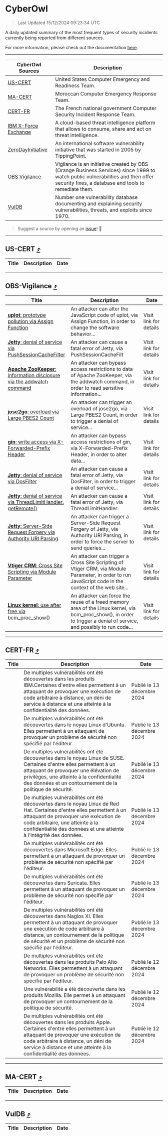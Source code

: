 
 <div id='top'></div>

# CyberOwl

 > Last Updated 15/12/2024 09:23:34 UTC
 
 A daily updated summary of the most frequent types of security incidents currently being reported from different sources.
 
 For more information, please check out the documentation [here](./docs/README.md).
 
 ---
 |CyberOwl Sources|Description|
 |---|---|
 |[US-CERT](#us-cert-arrow_heading_up)|United States Computer Emergency and Readiness Team.|
 |[MA-CERT](#ma-cert-arrow_heading_up)|Moroccan Computer Emergency Response Team.|
 |[CERT-FR](#cert-fr-arrow_heading_up)|The French national government Computer Security Incident Response Team.|
 |[IBM X-Force Exchange](#ibmcloud-arrow_heading_up)|A cloud-based threat intelligence platform that allows to consume, share and act on threat intelligence.|
 |[ZeroDayInitiative](#zerodayinitiative-arrow_heading_up)|An international software vulnerability initiative that was started in 2005 by TippingPoint.|
 |[OBS Vigilance](#obs-vigilance-arrow_heading_up)|Vigilance is an initiative created by OBS (Orange Business Services) since 1999 to watch public vulnerabilities and then offer security fixes, a database and tools to remediate them.|
 |[VulDB](#vuldb-arrow_heading_up)|Number one vulnerability database documenting and explaining security vulnerabilities, threats, and exploits since 1970.|
 
 > Suggest a source by opening an [issue](https://github.com/karimhabush/cyberowl/issues)! :raised_hands:
 ---

## US-CERT [:arrow_heading_up:](#cyberowl)

 |Title|Description|Date|
 |---|---|---|
 
 ---

## OBS-Vigilance [:arrow_heading_up:](#cyberowl)

 |Title|Description|Date|
 |---|---|---|
 |[<a href="https://vigilance.fr/vulnerability/uplot-prototype-pollution-via-Assign-Function-45388" class="noirorange"><b>uplot</b>: prototype pollution via Assign Function</a>](https://vigilance.fr/vulnerability/uplot-prototype-pollution-via-Assign-Function-45388)|An attacker can alter the JavaScript code of uplot, via Assign Function, in order to change the software behavior...|Visit link for details|
 |[<a href="https://vigilance.fr/vulnerability/Jetty-denial-of-service-via-PushSessionCacheFilter-45386" class="noirorange"><b>Jetty</b>: denial of service via PushSessionCacheFilt<wbr>er</wbr></a>](https://vigilance.fr/vulnerability/Jetty-denial-of-service-via-PushSessionCacheFilter-45386)|An attacker can cause a fatal error of Jetty, via PushSessionCacheFilt|Visit link for details|
 |[<a href="https://vigilance.fr/vulnerability/Apache-ZooKeeper-information-disclosure-via-the-addwatch-command-43793" class="noirorange"><b>Apache ZooKeeper</b>: information disclosure via the addwatch command</a>](https://vigilance.fr/vulnerability/Apache-ZooKeeper-information-disclosure-via-the-addwatch-command-43793)|An attacker can bypass access restrictions to data of Apache ZooKeeper, via the addwatch command, in order to read sensitive information...|Visit link for details|
 |[<a href="https://vigilance.fr/vulnerability/jose2go-overload-via-Large-PBES2-Count-45385" class="noirorange"><b>jose2go</b>: overload via Large PBES2 Count</a>](https://vigilance.fr/vulnerability/jose2go-overload-via-Large-PBES2-Count-45385)|An attacker can trigger an overload of jose2go, via Large PBES2 Count, in order to trigger a denial of service...|Visit link for details|
 |[<a href="https://vigilance.fr/vulnerability/gin-write-access-via-X-Forwarded-Prefix-Header-45384" class="noirorange"><b>gin</b>: write access via X-Forwarded-Prefix Header</a>](https://vigilance.fr/vulnerability/gin-write-access-via-X-Forwarded-Prefix-Header-45384)|An attacker can bypass access restrictions of gin, via X-Forwarded-Prefix Header, in order to alter data...|Visit link for details|
 |[<a href="https://vigilance.fr/vulnerability/Jetty-denial-of-service-via-DosFilter-45382" class="noirorange"><b>Jetty</b>: denial of service via DosFilter</a>](https://vigilance.fr/vulnerability/Jetty-denial-of-service-via-DosFilter-45382)|An attacker can cause a fatal error of Jetty, via DosFilter, in order to trigger a denial of service...|Visit link for details|
 |[<a href="https://vigilance.fr/vulnerability/Jetty-denial-of-service-via-ThreadLimitHandler-getRemote-45381" class="noirorange"><b>Jetty</b>: denial of service via ThreadLimitHandler.<wbr>getRemote()</wbr></a>](https://vigilance.fr/vulnerability/Jetty-denial-of-service-via-ThreadLimitHandler-getRemote-45381)|An attacker can cause a fatal error of Jetty, via ThreadLimitHandler.|Visit link for details|
 |[<a href="https://vigilance.fr/vulnerability/Jetty-Server-Side-Request-Forgery-via-Authority-URI-Parsing-45380" class="noirorange"><b>Jetty</b>: Server-Side Request Forgery via Authority URI Parsing</a>](https://vigilance.fr/vulnerability/Jetty-Server-Side-Request-Forgery-via-Authority-URI-Parsing-45380)|An attacker can trigger a Server-Side Request Forgery of Jetty, via Authority URI Parsing, in order to force the server to send queries...|Visit link for details|
 |[<a href="https://vigilance.fr/vulnerability/Vtiger-CRM-Cross-Site-Scripting-via-Module-Parameter-45377" class="noirorange"><b>Vtiger CRM</b>: Cross Site Scripting via Module Parameter</a>](https://vigilance.fr/vulnerability/Vtiger-CRM-Cross-Site-Scripting-via-Module-Parameter-45377)|An attacker can trigger a Cross Site Scripting of Vtiger CRM, via Module Parameter, in order to run JavaScript code in the context of the web site...|Visit link for details|
 |[<a href="https://vigilance.fr/vulnerability/Linux-kernel-use-after-free-via-bcm-proc-show-45777" class="noirorange"><b>Linux kernel</b>: use after free via bcm_proc_show()</a>](https://vigilance.fr/vulnerability/Linux-kernel-use-after-free-via-bcm-proc-show-45777)|An attacker can force the reuse of a freed memory area of the Linux kernel, via bcm_proc_show(), in order to trigger a denial of service, and possibly to run code...|Visit link for details|
 
 ---

## CERT-FR [:arrow_heading_up:](#cyberowl)

 |Title|Description|Date|
 |---|---|---|
 |[](https://www.cert.ssi.gouv.fr/avis/CERTFR-2024-AVI-1081/)|De multiples vulnérabilités ont été découvertes dans les produits IBM.Certaines d'entre elles permettent à un attaquant de provoquer une exécution de code arbitraire à distance, un déni de service à distance et une atteinte à la confidentialité des données.|Publié le 13 décembre 2024|
 |[](https://www.cert.ssi.gouv.fr/avis/CERTFR-2024-AVI-1080/)|De multiples vulnérabilités ont été découvertes dans le noyau Linux d'Ubuntu. Elles permettent à un attaquant de provoquer un problème de sécurité non spécifié par l'éditeur.|Publié le 13 décembre 2024|
 |[](https://www.cert.ssi.gouv.fr/avis/CERTFR-2024-AVI-1079/)|De multiples vulnérabilités ont été découvertes dans le noyau Linux de SUSE. Certaines d'entre elles permettent à un attaquant de provoquer une élévation de privilèges, une atteinte à la confidentialité des données et un contournement de la politique de sécurité.|Publié le 13 décembre 2024|
 |[](https://www.cert.ssi.gouv.fr/avis/CERTFR-2024-AVI-1078/)|De multiples vulnérabilités ont été découvertes dans le noyau Linux de Red Hat. Certaines d'entre elles permettent à un attaquant de provoquer une exécution de code arbitraire, une atteinte à la confidentialité des données et une atteinte à l'intégrité des données.|Publié le 13 décembre 2024|
 |[](https://www.cert.ssi.gouv.fr/avis/CERTFR-2024-AVI-1077/)|De multiples vulnérabilités ont été découvertes dans Microsoft Edge. Elles permettent à un attaquant de provoquer un problème de sécurité non spécifié par l'éditeur.|Publié le 13 décembre 2024|
 |[](https://www.cert.ssi.gouv.fr/avis/CERTFR-2024-AVI-1076/)|De multiples vulnérabilités ont été découvertes dans Suricata. Elles permettent à un attaquant de provoquer un problème de sécurité non spécifié par l'éditeur.|Publié le 13 décembre 2024|
 |[](https://www.cert.ssi.gouv.fr/avis/CERTFR-2024-AVI-1075/)|De multiples vulnérabilités ont été découvertes dans Nagios XI. Elles permettent à un attaquant de provoquer une exécution de code arbitraire à distance, un contournement de la politique de sécurité et un problème de sécurité non spécifié par l'éditeur.|Publié le 13 décembre 2024|
 |[](https://www.cert.ssi.gouv.fr/avis/CERTFR-2024-AVI-1074/)|De multiples vulnérabilités ont été découvertes dans les produits Palo Alto Networks. Elles permettent à un attaquant de provoquer un problème de sécurité non spécifié par l'éditeur.|Publié le 12 décembre 2024|
 |[](https://www.cert.ssi.gouv.fr/avis/CERTFR-2024-AVI-1073/)|Une vulnérabilité a été découverte dans les produits Mozilla. Elle permet à un attaquant de provoquer un contournement de la politique de sécurité.|Publié le 12 décembre 2024|
 |[](https://www.cert.ssi.gouv.fr/avis/CERTFR-2024-AVI-1072/)|De multiples vulnérabilités ont été découvertes dans les produits Apple. Certaines d'entre elles permettent à un attaquant de provoquer une exécution de code arbitraire à distance, un déni de service à distance et une atteinte à la confidentialité des données.|Publié le 12 décembre 2024|
 
 ---

## MA-CERT [:arrow_heading_up:](#cyberowl)

 |Title|Description|Date|
 |---|---|---|
 
 ---

## VulDB [:arrow_heading_up:](#cyberowl)

 |Title|Description|Date|
 |---|---|---|
 